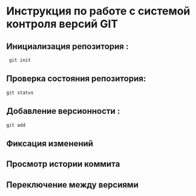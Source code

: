 # **Инструкция по работе с системой контроля версий GIT**

## Инициализация репозитория :

     git init

## Проверка состояния репозитория:

    git status

## Добавление версионности :

    git add

## Фиксация изменений

## Просмотр истории коммита

## Переключение между версиями
